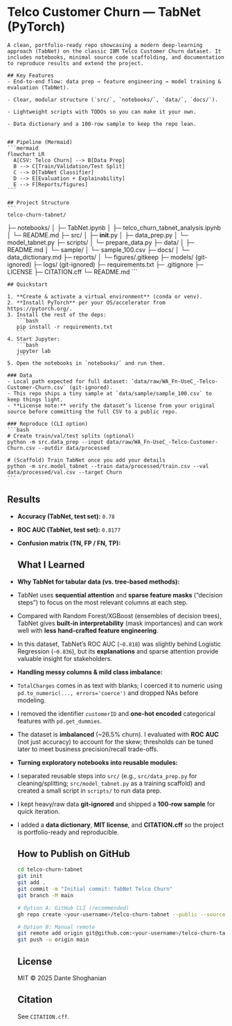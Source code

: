 # Telco Customer Churn — TabNet (PyTorch)

    A clean, portfolio‑ready repo showcasing a modern deep‑learning approach (TabNet) on the classic IBM Telco Customer Churn dataset. It includes notebooks, minimal source code scaffolding, and documentation to reproduce results and extend the project.

    ## Key Features
    - End‑to‑end flow: data prep → feature engineering → model training & evaluation (TabNet).

    - Clear, modular structure (`src/`, `notebooks/`, `data/`, `docs/`).

    - Lightweight scripts with TODOs so you can make it your own.

    - Data dictionary and a 100‑row sample to keep the repo lean.


    ## Pipeline (Mermaid)
    ```mermaid
    flowchart LR
      A[CSV: Telco Churn] --> B[Data Prep]
      B --> C[Train/Validation/Test Split]
      C --> D[TabNet Classifier]
      D --> E[Evaluation + Explainability]
      E --> F[Reports/figures]
    ```

    ## Project Structure
    ```
    telco-churn-tabnet/
├─ notebooks/
│  ├─ TabNet.ipynb
│  ├─ telco_churn_tabnet_analysis.ipynb
│  └─ README.md
├─ src/
│  ├─ __init__.py
│  ├─ data_prep.py
│  └─ model_tabnet.py
├─ scripts/
│  └─ prepare_data.py
├─ data/
│  ├─ README.md
│  └─ sample/
│     └─ sample_100.csv
├─ docs/
│  └─ data_dictionary.md
├─ reports/
│  └─ figures/.gitkeep
├─ models/ (git-ignored)
├─ logs/   (git-ignored)
├─ requirements.txt
├─ .gitignore
├─ LICENSE
├─ CITATION.cff
└─ README.md
    ```

    ## Quickstart

    1. **Create & activate a virtual environment** (conda or venv).
    2. **Install PyTorch** per your OS/accelerator from https://pytorch.org/.
    3. Install the rest of the deps:
       ```bash
       pip install -r requirements.txt
       ```
    4. Start Jupyter:
       ```bash
       jupyter lab
       ```
    5. Open the notebooks in `notebooks/` and run them.

    ### Data
    - Local path expected for full dataset: `data/raw/WA_Fn-UseC_-Telco-Customer-Churn.csv` (git‑ignored).
    - This repo ships a tiny sample at `data/sample/sample_100.csv` to keep things light.
    - **License note:** verify the dataset’s license from your original source before committing the full CSV to a public repo.

    ### Reproduce (CLI option)
    ```bash
    # Create train/val/test splits (optional)
    python -m src.data_prep --input data/raw/WA_Fn-UseC_-Telco-Customer-Churn.csv --outdir data/processed

    # (Scaffold) Train TabNet once you add your details
    python -m src.model_tabnet --train data/processed/train.csv --val data/processed/val.csv --target Churn
    ```

## Results

- **Accuracy (TabNet, test set):** `0.78`
- **ROC AUC (TabNet, test set):** `0.8177`
- **Confusion matrix (TN, FP / FN, TP):**


    ## What I Learned

- **Why TabNet for tabular data (vs. tree-based methods):**
- TabNet uses **sequential attention** and **sparse feature masks** (“decision steps”) to focus on the most relevant columns at each step.  
- Compared with Random Forest/XGBoost (ensembles of decision trees), TabNet gives **built-in interpretability** (mask importances) and can work well with **less hand-crafted feature engineering**.  
- In this dataset, TabNet’s ROC AUC (`~0.818`) was slightly behind Logistic Regression (`~0.836`), but its **explanations** and sparse attention provide valuable insight for stakeholders.

- **Handling messy columns & mild class imbalance:**
- `TotalCharges` comes in as text with blanks; I coerced it to numeric using `pd.to_numeric(..., errors='coerce')` and dropped NAs before modeling.
- I removed the identifier `customerID` and **one-hot encoded** categorical features with `pd.get_dummies`.
- The dataset is **imbalanced** (~26.5% churn). I evaluated with **ROC AUC** (not just accuracy) to account for the skew; thresholds can be tuned later to meet business precision/recall trade-offs.

- **Turning exploratory notebooks into reusable modules:**
- I separated reusable steps into `src/` (e.g., `src/data_prep.py` for cleaning/splitting; `src/model_tabnet.py` as a training scaffold) and created a small script in `scripts/` to run data prep.
- I kept heavy/raw data **git-ignored** and shipped a **100‑row sample** for quick iteration.
- I added a **data dictionary**, **MIT license**, and **CITATION.cff** so the project is portfolio-ready and reproducible.


    ## How to Publish on GitHub
    ```bash
    cd telco-churn-tabnet
    git init
    git add .
    git commit -m "Initial commit: TabNet Telco Churn"
    git branch -M main

    # Option A: GitHub CLI (recommended)
    gh repo create <your-username>/telco-churn-tabnet --public --source=. --remote=origin --push

    # Option B: Manual remote
    git remote add origin git@github.com:<your-username>/telco-churn-tabnet.git
    git push -u origin main
    ```

    ## License
    MIT © 2025 Dante Shoghanian

    ## Citation
    See `CITATION.cff`.
